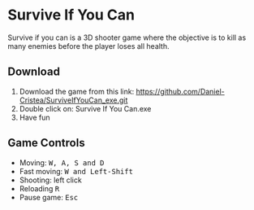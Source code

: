 # Survive If You Can 

Survive if you can is a 3D shooter game where the objective is to kill as many enemies before the player loses all health.

## Download

1. Download the game from this link: https://github.com/Daniel-Cristea/SurviveIfYouCan_exe.git
2. Double click on: Survive If You Can.exe
3. Have fun

## Game Controls

- Moving: <kbd>W<kbd>, <kbd>A<kbd>, <kbd>S<kbd> and <kbd>D<kbd>
- Fast moving: <kbd>W<kbd> and <kbd>Left-Shift<kbd>
- Shooting: left click
- Reloading <kbd>R<kbd>
- Pause game: <kbd>Esc<kbd>
